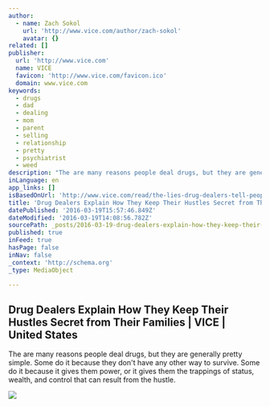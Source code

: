 ```yaml
---
author:
  - name: Zach Sokol
    url: 'http://www.vice.com/author/zach-sokol'
    avatar: {}
related: []
publisher:
  url: 'http://www.vice.com'
  name: VICE
  favicon: 'http://www.vice.com/favicon.ico'
  domain: www.vice.com
keywords:
  - drugs
  - dad
  - dealing
  - mom
  - parent
  - selling
  - relationship
  - pretty
  - psychiatrist
  - weed
description: "The are many reasons people deal drugs, but they are generally pretty simple. Some do it because they don't have any other way to survive. Some do it because it gives them power, or it gives them the trappings of status, wealth, and control that can result from the hustle."
inLanguage: en
app_links: []
isBasedOnUrl: 'http://www.vice.com/read/the-lies-drug-dealers-tell-people-to-keep-their-careers-secret'
title: 'Drug Dealers Explain How They Keep Their Hustles Secret from Their Families | VICE | United States'
datePublished: '2016-03-19T15:57:46.849Z'
dateModified: '2016-03-19T14:08:56.782Z'
sourcePath: _posts/2016-03-19-drug-dealers-explain-how-they-keep-their-hustles-secret-from.md
published: true
inFeed: true
hasPage: false
inNav: false
_context: 'http://schema.org'
_type: MediaObject

---
```

<article style=""><h1>Drug Dealers Explain How They Keep Their Hustles Secret from Their Families | VICE | United States</h1><p>The are many reasons people deal drugs, but they are generally pretty simple. Some do it because they don't have any other way to survive. Some do it because it gives them power, or it gives them the trappings of status, wealth, and control that can result from the hustle.</p><img src="https://vice-images.vice.com/images/articles/meta/2016/03/13/the-lies-drug-dealers-tell-people-to-keep-their-careers-secret-1457839198.jpg?resize=*:*&amp;output-quality=75" /></article>